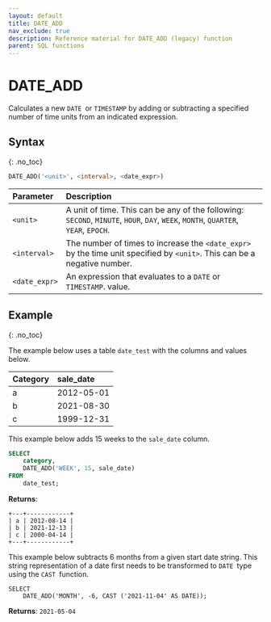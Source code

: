 ```yaml
---
layout: default
title: DATE_ADD
nav_exclude: true
description: Reference material for DATE_ADD (legacy) function
parent: SQL functions
---
```


# DATE\_ADD

Calculates a new `DATE `or `TIMESTAMP` by adding or subtracting a specified number of time units from an indicated expression.

## Syntax
{: .no_toc}

```sql
DATE_ADD('<unit>', <interval>, <date_expr>)
```

| Parameter     | Description                                                                                                                 |
| :------------- | :--------------------------------------------------------------------------------------------------------------------------- |
| `<unit>`      | A unit of time. This can be any of the following: `SECOND`, `MINUTE`, `HOUR`, `DAY`, `WEEK`, `MONTH`, `QUARTER`, `YEAR`, `EPOCH`.                                                                  |
| `<interval>`  | The number of times to increase the `<date_expr>` by the time unit specified by `<unit>`. This can be a negative number. |
| `<date_expr>` | An expression that evaluates to a `DATE` or `TIMESTAMP`. value.                                                              |

## Example
{: .no_toc}

The example below uses a table `date_test` with the columns and values below.

| Category | sale\_date |
| :-------- | :---------- |
| a        | 2012-05-01 |
| b        | 2021-08-30 |
| c        | 1999-12-31 |

This example below adds 15 weeks to the `sale_date` column.

```sql
SELECT
	category,
	DATE_ADD('WEEK', 15, sale_date)
FROM
	date_test;
```

**Returns**:

```
+---+------------+
| a | 2012-08-14 |
| b | 2021-12-13 |
| c | 2000-04-14 |
+---+------------+
```

This example below subtracts 6 months from a given start date string. This string representation of a date first needs to be transformed to `DATE `type using the `CAST `function.

```
SELECT
    DATE_ADD('MONTH', -6, CAST ('2021-11-04' AS DATE));
```

**Returns**: `2021-05-04`
